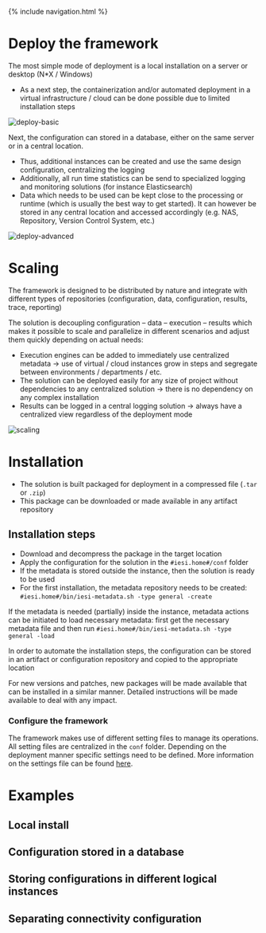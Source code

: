 {% include navigation.html %}

# Deploy the framework

The most simple mode of deployment is a local installation on a server or desktop (N*X / Windows)
* As a next step, the containerization and/or automated deployment in a virtual infrastructure / cloud can be done possible due to limited installation steps

![deploy-basic](/{{site.repository}}/images/deploy/deploy-basic.png)

Next, the configuration can stored in a database, either on the same server or in a central location. 
* Thus, additional instances can be created and use the same design configuration, centralizing the logging
* Additionally, all run time statistics can be send to specialized logging and monitoring solutions (for instance Elasticsearch)
* Data which needs to be used can be kept close to the processing or runtime (which is usually the best way to get started). 
It can however be stored in any central location and accessed accordingly (e.g. NAS, Repository, Version Control System, etc.)

![deploy-advanced](/{{site.repository}}/images/deploy/deploy-advanced.png)

# Scaling

The framework is designed to be distributed by nature and integrate with different types of repositories 
(configuration, data, configuration, results, trace, reporting)

The solution is decoupling configuration – data – execution – results which makes it possible 
to scale and parallelize in different scenarios and adjust them quickly depending on actual needs:
* Execution engines can be added to immediately use centralized metadata 
-> use of virtual / cloud instances grow in steps and segregate between environments / departments / etc.
* The solution can be deployed easily for any size of project without dependencies to any centralized solution 
-> there is no dependency on any complex installation
* Results can be logged in a central logging solution -> always have a centralized view regardless of the deployment mode

![scaling](/{{site.repository}}/images/deploy/scaling.png)

# Installation

* The solution is built packaged for deployment in a compressed file (`.tar` or `.zip`)
* This package can be downloaded or made available in any artifact repository

## Installation steps
* Download and decompress the package in the target location
* Apply the configuration for the solution in the `#iesi.home#/conf` folder
* If the metadata is stored outside the instance, then the solution is ready to be used
* For the first installation, the metadata repository needs to be created: `#iesi.home#/bin/iesi-metadata.sh -type general -create`

If the metadata is needed (partially) inside the instance, metadata actions can be initiated to load necessary metadata: 
first get the necessary metadata file and then run `#iesi.home#/bin/iesi-metadata.sh -type general -load`

In order to automate the installation steps, the configuration can be stored in an artifact or configuration repository and copied to the appropriate location

For new versions and patches, new packages will be made available that can be installed in a similar manner. 
Detailed instructions will be made available to deal with any impact.

### Configure the framework

The framework makes use of different setting files to manage its operations. All setting files are centralized in the `conf` folder. 
Depending on the deployment manner specific settings need to be defined. 
More information on the settings file can be found [here](/{{site.repository}}/pages/manage/manage.html).

# Examples

## Local install

## Configuration stored in a database

## Storing configurations in different logical instances

## Separating connectivity configuration